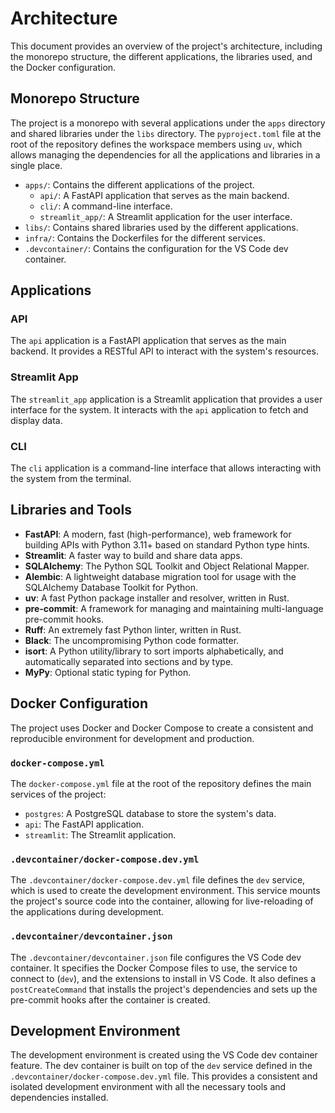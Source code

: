 # Architecture

This document provides an overview of the project's architecture, including the monorepo structure, the different applications, the libraries used, and the Docker configuration.

## Monorepo Structure

The project is a monorepo with several applications under the `apps` directory and shared libraries under the `libs` directory. The `pyproject.toml` file at the root of the repository defines the workspace members using `uv`, which allows managing the dependencies for all the applications and libraries in a single place.

- `apps/`: Contains the different applications of the project.
  - `api/`: A FastAPI application that serves as the main backend.
  - `cli/`: A command-line interface.
  - `streamlit_app/`: A Streamlit application for the user interface.
- `libs/`: Contains shared libraries used by the different applications.
- `infra/`: Contains the Dockerfiles for the different services.
- `.devcontainer/`: Contains the configuration for the VS Code dev container.

## Applications

### API

The `api` application is a FastAPI application that serves as the main backend. It provides a RESTful API to interact with the system's resources.


### Streamlit App

The `streamlit_app` application is a Streamlit application that provides a user interface for the system. It interacts with the `api` application to fetch and display data.

### CLI

The `cli` application is a command-line interface that allows interacting with the system from the terminal.

## Libraries and Tools

- **FastAPI**: A modern, fast (high-performance), web framework for building APIs with Python 3.11+ based on standard Python type hints.
- **Streamlit**: A faster way to build and share data apps.
- **SQLAlchemy**: The Python SQL Toolkit and Object Relational Mapper.
- **Alembic**: A lightweight database migration tool for usage with the SQLAlchemy Database Toolkit for Python.
- **uv**: A fast Python package installer and resolver, written in Rust.
- **pre-commit**: A framework for managing and maintaining multi-language pre-commit hooks.
- **Ruff**: An extremely fast Python linter, written in Rust.
- **Black**: The uncompromising Python code formatter.
- **isort**: A Python utility/library to sort imports alphabetically, and automatically separated into sections and by type.
- **MyPy**: Optional static typing for Python.

## Docker Configuration

The project uses Docker and Docker Compose to create a consistent and reproducible environment for development and production.

### `docker-compose.yml`

The `docker-compose.yml` file at the root of the repository defines the main services of the project:

- `postgres`: A PostgreSQL database to store the system's data.
- `api`: The FastAPI application.
- `streamlit`: The Streamlit application.

### `.devcontainer/docker-compose.dev.yml`

The `.devcontainer/docker-compose.dev.yml` file defines the `dev` service, which is used to create the development environment. This service mounts the project's source code into the container, allowing for live-reloading of the applications during development.

### `.devcontainer/devcontainer.json`

The `.devcontainer/devcontainer.json` file configures the VS Code dev container. It specifies the Docker Compose files to use, the service to connect to (`dev`), and the extensions to install in VS Code. It also defines a `postCreateCommand` that installs the project's dependencies and sets up the pre-commit hooks after the container is created.

## Development Environment

The development environment is created using the VS Code dev container feature. The dev container is built on top of the `dev` service defined in the `.devcontainer/docker-compose.dev.yml` file. This provides a consistent and isolated development environment with all the necessary tools and dependencies installed.

